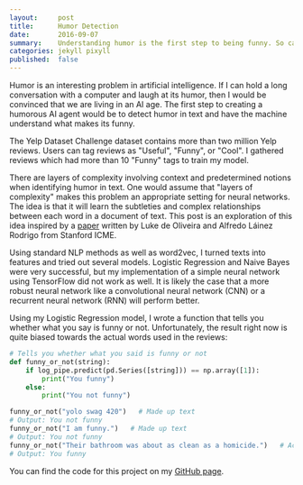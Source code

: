 ```yaml
---
layout:     post
title:      Humor Detection
date:       2016-09-07
summary:    Understanding humor is the first step to being funny. So can machines detect humor in text?
categories: jekyll pixyll
published:  false
---
```


Humor is an interesting problem in artificial intelligence. If I can hold a long conversation with a computer and laugh at its humor, then I would be convinced that we are living in an AI age. The first step to creating a humorous AI agent would be to detect humor in text and have the machine understand what makes its funny.

The Yelp Dataset Challenge dataset contains more than two million Yelp reviews. Users can tag reviews as "Useful", "Funny", or "Cool". I gathered reviews which had more than 10 "Funny" tags to train my model.

There are layers of complexity involving context and predetermined notions when identifying humor in text. One would assume that "layers of complexity" makes this problem an appropriate setting for neural networks. The idea is that it will learn the subtleties and complex relationships between each word in a document of text. This post is an exploration of this idea inspired by a [paper](https://cs224d.stanford.edu/reports/OliveiraLuke.pdf) written by Luke de Oliveira and Alfredo Láinez Rodrigo from Stanford ICME.

Using standard NLP methods as well as word2vec, I turned texts into features and tried out several models. Logistic Regression and Naive Bayes were very successful, but my implementation of a simple neural network using TensorFlow did not work as well. It is likely the case that a more robust neural network like a convolutional neural network (CNN) or a recurrent neural network (RNN) will perform better.

Using my Logistic Regression model, I wrote a function that tells you whether what you say is funny or not. Unfortunately, the result right now is quite biased towards the actual words used in the reviews:

``` python
# Tells you whether what you said is funny or not
def funny_or_not(string):
    if log_pipe.predict(pd.Series([string])) == np.array([1]):
        print("You funny")
    else:
        print("You not funny")

funny_or_not("yolo swag 420")   # Made up text   
# Output: You not funny
funny_or_not("I am funny.")   # Made up text
# Output: You not funny
funny_or_not("Their bathroom was about as clean as a homicide.")   # Actual funny Yelp review
# Output: You funny
```

You can find the code for this project on my [GitHub page](https://github.com/dohyun0012/humor-detection).
